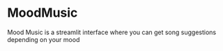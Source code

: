 # MoodMusic
Mood Music is a streamlit interface where you can get song suggestions depending on your mood
